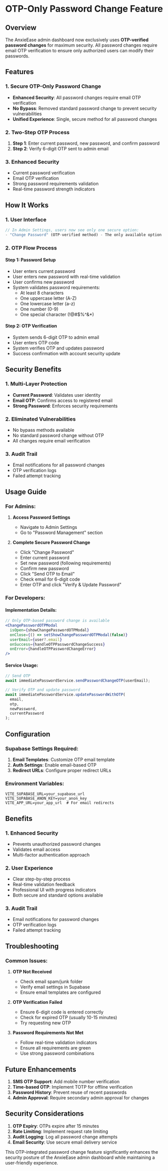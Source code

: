 # OTP-Only Password Change Feature

## Overview

The AnxieEase admin dashboard now exclusively uses **OTP-verified password changes** for maximum security. All password changes require email OTP verification to ensure only authorized users can modify their passwords.

## Features

### 1. **Secure OTP-Only Password Change**
- **Enhanced Security**: All password changes require email OTP verification
- **No Bypass**: Removed standard password change to prevent security vulnerabilities
- **Unified Experience**: Single, secure method for all password changes

### 2. **Two-Step OTP Process**
1. **Step 1**: Enter current password, new password, and confirm password
2. **Step 2**: Verify 6-digit OTP sent to admin email

### 3. **Enhanced Security**
- Current password verification
- Email OTP verification
- Strong password requirements validation
- Real-time password strength indicators

## How It Works

### 1. **User Interface**
```jsx
// In Admin Settings, users now see only one secure option:
- "Change Password" (OTP-verified method) - The only available option
```

### 2. **OTP Flow Process**

#### **Step 1: Password Setup**
- User enters current password
- User enters new password with real-time validation
- User confirms new password
- System validates password requirements:
  - At least 8 characters
  - One uppercase letter (A-Z)
  - One lowercase letter (a-z)
  - One number (0-9)
  - One special character (!@#$%^&*)

#### **Step 2: OTP Verification**
- System sends 6-digit OTP to admin email
- User enters OTP code
- System verifies OTP and updates password
- Success confirmation with account security update

## Security Benefits

### 1. **Multi-Layer Protection**
- **Current Password**: Validates user identity
- **Email OTP**: Confirms access to registered email
- **Strong Password**: Enforces security requirements

### 2. **Eliminated Vulnerabilities**
- No bypass methods available
- No standard password change without OTP
- All changes require email verification

### 3. **Audit Trail**
- Email notifications for all password changes
- OTP verification logs
- Failed attempt tracking

## Usage Guide

### **For Admins:**

1. **Access Password Settings**
   - Navigate to Admin Settings
   - Go to "Password Management" section

2. **Complete Secure Password Change**
   - Click "Change Password" 
   - Enter current password
   - Set new password (following requirements)
   - Confirm new password
   - Click "Send OTP to Email"
   - Check email for 6-digit code
   - Enter OTP and click "Verify & Update Password"

### **For Developers:**

#### **Implementation Details:**
```jsx
// Only OTP-based password change is available
<ChangePasswordOTPModal
  isOpen={showChangePasswordOTPModal}
  onClose={() => setShowChangePasswordOTPModal(false)}
  userEmail={user?.email}
  onSuccess={handleOTPPasswordChangeSuccess}
  onError={handleOTPPasswordChangeError}
/>
```

#### **Service Usage:**
```javascript
// Send OTP
await immediatePasswordService.sendPasswordChangeOTP(userEmail);

// Verify OTP and update password
await immediatePasswordService.updatePasswordWithOTP(
  email, 
  otp, 
  newPassword, 
  currentPassword
);
```

## Configuration

### **Supabase Settings Required:**
1. **Email Templates**: Customize OTP email template
2. **Auth Settings**: Enable email-based OTP
3. **Redirect URLs**: Configure proper redirect URLs

### **Environment Variables:**
```env
VITE_SUPABASE_URL=your_supabase_url
VITE_SUPABASE_ANON_KEY=your_anon_key
VITE_APP_URL=your_app_url  # For email redirects
```

## Benefits

### 1. **Enhanced Security**
- Prevents unauthorized password changes
- Validates email access
- Multi-factor authentication approach

### 2. **User Experience**
- Clear step-by-step process
- Real-time validation feedback
- Professional UI with progress indicators
- Both secure and standard options available

### 3. **Audit Trail**
- Email notifications for password changes
- OTP verification logs
- Failed attempt tracking

## Troubleshooting

### **Common Issues:**

1. **OTP Not Received**
   - Check email spam/junk folder
   - Verify email settings in Supabase
   - Ensure email templates are configured

2. **OTP Verification Failed**
   - Ensure 6-digit code is entered correctly
   - Check for expired OTP (usually 10-15 minutes)
   - Try requesting new OTP

3. **Password Requirements Not Met**
   - Follow real-time validation indicators
   - Ensure all requirements are green
   - Use strong password combinations

## Future Enhancements

1. **SMS OTP Support**: Add mobile number verification
2. **Time-based OTP**: Implement TOTP for offline verification
3. **Password History**: Prevent reuse of recent passwords
4. **Admin Approval**: Require secondary admin approval for changes

## Security Considerations

1. **OTP Expiry**: OTPs expire after 15 minutes
2. **Rate Limiting**: Implement request rate limiting
3. **Audit Logging**: Log all password change attempts
4. **Email Security**: Use secure email delivery service

This OTP-integrated password change feature significantly enhances the security posture of the AnxieEase admin dashboard while maintaining a user-friendly experience.